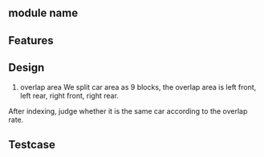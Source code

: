 ## module name

## Features

## Design
1. overlap area
We split car area as 9 blocks, the overlap area is left front, left rear,
right front, right rear.

After indexing, judge whether it is the same car according to the overlap rate.

## Testcase
